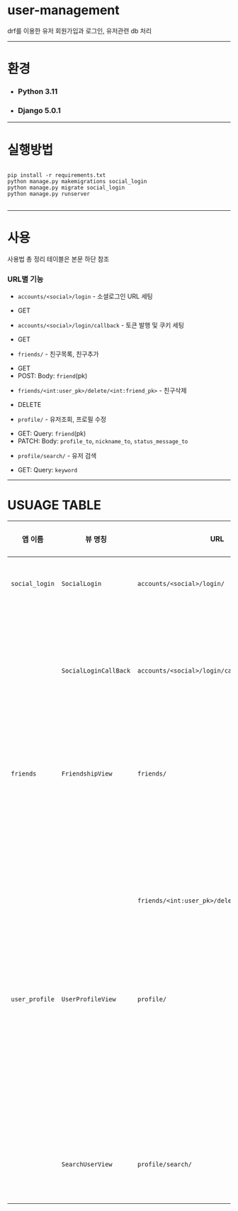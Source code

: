 # user-management
drf를 이용한 유저 회원가입과 로그인, 유저관련 db 처리
***
# 환경
* ### Python 3.11
* ### Django 5.0.1
***
# 실행방법
<pre>
<code>
pip install -r requirements.txt
python manage.py makemigrations social_login
python manage.py migrate social_login
python manage.py runserver
</code>
</pre>
***
# 사용
사용법 총 정리 테이블은 본문 하단 참조
### URL별 기능
 + `accounts/<social>/login` - 소셜로그인 URL 세팅
  * GET
 + `accounts/<social>/login/callback` - 토큰 발행 및 쿠키 세팅
  * GET
 + `friends/` - 친구목록, 친구추가
  * GET
  * POST: Body: `friend`(pk)
 + `friends/<int:user_pk>/delete/<int:friend_pk>` - 친구삭제
  * DELETE
 + `profile/` - 유저조회, 프로필 수정
  * GET: Query: `friend`(pk)
  * PATCH: Body: `profile_to`, `nickname_to`, `status_message_to`
 + `profile/search/` - 유저 검색
  * GET: Query: `keyword`
***
# USUAGE TABLE
| 앱 이름 | 뷰 명칭 | URL | 요청 타입 | 기능 설명 | 요청 데이터 타입 | 요구 데이터 | 응답 데이터 | 응답 형식 |
| --- | --- | --- | --- | --- | --- | --- | --- | --- |
| `social_login` | `SocialLogin` | `accounts/<social>/login/` | GET | 소셜로그인 URL 세팅 |  |  | 로그인 URL |  |
|  | `SocialLoginCallBack` | `accounts/<social>/login/callback` | GET | 액세스 토큰과 리프레시 토큰 발행, 쿠키 세팅 |  |  | 프론트엔드 URL |  |
| `friends` | `FriendshipView` | `friends/` | GET | 사용자의 친구목록 반환 |  |  | 각 친구당 pk, 닉네임, 프로필 | `{“pk”: “1”,”nickname”: “user 1”,”profile”: “default”}` |
|  |  |  | POST | 친구 추가 | HTTP 본문 | `friend`(pk) | 성공/에러 메세지 | `{"success":"1st user added 2nd user as a friend"}` |
|  |  | `friends/<int:user_pk>/delete/<int:friend_pk>` | DELETE | 친구 삭제 | URL 파라미터 | user pk, friend pk | 성공/에러 메세지 | `{"success":"1st user deleted friend 2nd user"}` |
| `user_profile` | `UserProfileView` | `profile/` | GET | 특정 유저 조회 | Query | `friend`(pk) | 닉네임, 프로필, 상태메세지, 승, 패, 랭크, 친구여부 | `{"nickname":"user1","profile":"default","status_message":"Hello","win":1,"lose":1,"rank":4,"is_friend":False}` |
|  |  |  | PATCH | 유저 프로필 수정 | HTTP 본문 | `profile_to`, `nickname_to`, `status_message_to` | 성공/에러 메세지 | `{"message":"success"}` |
|  | `SearchUserView` | `profile/search/` | GET | 닉네임으로 유저 검색 | Query | `keyword` | 필터링된 유저들의 닉네임 목록 | `[”1st user”,”2nd user”]` |
